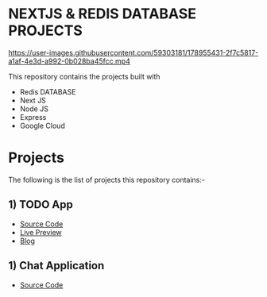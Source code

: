 # NEXTJS & REDIS DATABASE PROJECTS

https://user-images.githubusercontent.com/59303181/178955431-2f7c5817-a1af-4e3d-a992-0b028ba45fcc.mp4

This repository contains the projects built with
- Redis DATABASE
- Next JS
- Node JS
- Express
- Google Cloud

# Projects 

The following is the list of projects this repository contains:-
## 1) TODO App
- [Source Code](https://github.com/Muhammad-Bilal-7896/NextJS-RedisDatabaseProjects/tree/master/TodoAppNextJSRedis)
- [Live Preview](https://todoappnextjsredis.vercel.app/)
- [Blog](https://www.linkedin.com/pulse/how-develop-todo-app-next-js-redis-database-from-scratch-bilal/?trackingId=hRO1JjHsSBC18MIHrjqU4A%3D%3D)

## 1) Chat Application
- [Source Code](https://github.com/Muhammad-Bilal-7896/NextJS-RedisDatabaseProjects/tree/master/RealTimeNextJSRedisChatApp)
<!-- - [Live Preview In Progress]()
- [Blog In Working]() -->

